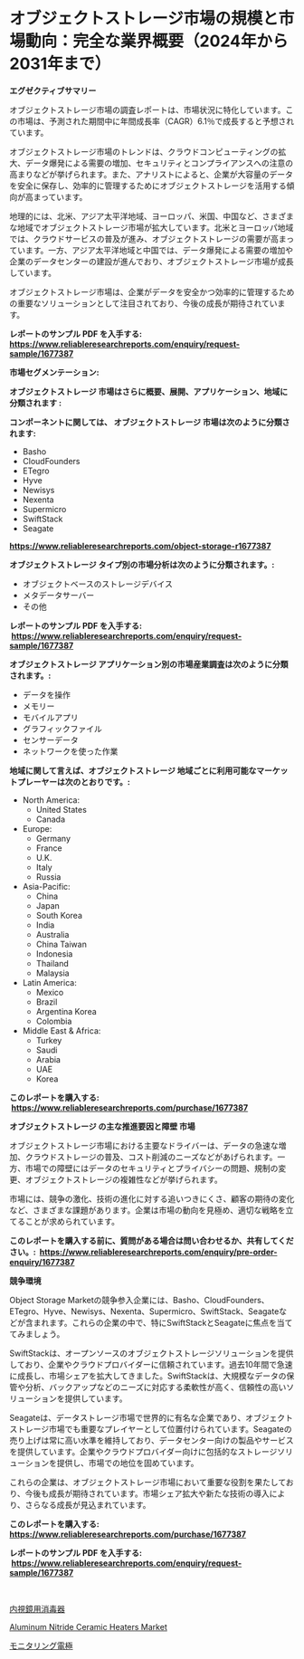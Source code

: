 <p><h1>オブジェクトストレージ市場の規模と市場動向：完全な業界概要（2024年から2031年まで）</h1></p><p><strong>エグゼクティブサマリー</strong></p>
<p><p>オブジェクトストレージ市場の調査レポートは、市場状況に特化しています。この市場は、予測された期間中に年間成長率（CAGR）6.1％で成長すると予想されています。</p><p>オブジェクトストレージ市場のトレンドは、クラウドコンピューティングの拡大、データ爆発による需要の増加、セキュリティとコンプライアンスへの注意の高まりなどが挙げられます。また、アナリストによると、企業が大容量のデータを安全に保存し、効率的に管理するためにオブジェクトストレージを活用する傾向が高まっています。</p><p>地理的には、北米、アジア太平洋地域、ヨーロッパ、米国、中国など、さまざまな地域でオブジェクトストレージ市場が拡大しています。北米とヨーロッパ地域では、クラウドサービスの普及が進み、オブジェクトストレージの需要が高まっています。一方、アジア太平洋地域と中国では、データ爆発による需要の増加や企業のデータセンターの建設が進んでおり、オブジェクトストレージ市場が成長しています。</p><p>オブジェクトストレージ市場は、企業がデータを安全かつ効率的に管理するための重要なソリューションとして注目されており、今後の成長が期待されています。</p></p>
<p><strong>レポートのサンプル PDF を入手する: <a href="https://www.reliableresearchreports.com/enquiry/request-sample/1677387">https://www.reliableresearchreports.com/enquiry/request-sample/1677387</a></strong></p>
<p><strong>市場セグメンテーション:</strong></p>
<p><strong> オブジェクトストレージ 市場はさらに概要、展開、アプリケーション、地域に分類されます :</strong></p>
<p><strong>コンポーネントに関しては、 オブジェクトストレージ 市場は次のように分類されます: &nbsp;</strong></p>
<p><ul><li>Basho</li><li>CloudFounders</li><li>ETegro</li><li>Hyve</li><li>Newisys</li><li>Nexenta</li><li>Supermicro</li><li>SwiftStack</li><li>Seagate</li></ul></p>
<p><strong><a href="https://www.reliableresearchreports.com/object-storage-r1677387">https://www.reliableresearchreports.com/object-storage-r1677387</a></strong></p>
<p><strong> オブジェクトストレージ タイプ別の市場分析は次のように分類されます。:</strong></p>
<p><ul><li>オブジェクトベースのストレージデバイス</li><li>メタデータサーバー</li><li>その他</li></ul></p>
<p><strong>レポートのサンプル PDF を入手する: &nbsp;<a href="https://www.reliableresearchreports.com/enquiry/request-sample/1677387">https://www.reliableresearchreports.com/enquiry/request-sample/1677387</a></strong></p>
<p><strong> オブジェクトストレージ アプリケーション別の市場産業調査は次のように分類されます。:</strong></p>
<p><ul><li>データを操作</li><li>メモリー</li><li>モバイルアプリ</li><li>グラフィックファイル</li><li>センサーデータ</li><li>ネットワークを使った作業</li></ul></p>
<p><strong>地域に関して言えば、オブジェクトストレージ 地域ごとに利用可能なマーケットプレーヤーは次のとおりです。:</strong></p>
<p><ul>
    <li>
        North America:
        <ul>
            <li>United States</li>
            <li>Canada</li>
        </ul>
    </li>
    <li>
        Europe:
        <ul>
            <li>Germany</li>
            <li>France</li>
            <li>U.K.</li>
            <li>Italy</li>
            <li>Russia</li>
        </ul>
    </li>
    <li>
        Asia-Pacific:
        <ul>
            <li>China</li>
            <li>Japan</li>
            <li>South Korea</li>
            <li>India</li>
            <li>Australia</li>
            <li>China Taiwan</li>
            <li>Indonesia</li>
            <li>Thailand</li>
            <li>Malaysia</li>
        </ul>
    </li>
    <li>
        Latin America:
        <ul>
            <li>Mexico</li>
            <li>Brazil</li>
            <li>Argentina Korea</li>
            <li>Colombia</li>
        </ul>
    </li>
    <li>
        Middle East & Africa:
        <ul>
            <li>Turkey</li>
            <li>Saudi</li>
            <li>Arabia</li>
            <li>UAE</li>
            <li>Korea</li>
        </ul>
    </li>
    </ul></p>
<p><strong>このレポートを購入する: &nbsp;<a href="https://www.reliableresearchreports.com/purchase/1677387">https://www.reliableresearchreports.com/purchase/1677387</a></strong></p>
<p><strong>オブジェクトストレージ の主な推進要因と障壁 市場</strong></p>
<p><p>オブジェクトストレージ市場における主要なドライバーは、データの急速な増加、クラウドストレージの普及、コスト削減のニーズなどがあげられます。一方、市場での障壁にはデータのセキュリティとプライバシーの問題、規制の変更、オブジェクトストレージの複雑性などが挙げられます。</p><p>市場には、競争の激化、技術の進化に対する追いつきにくさ、顧客の期待の変化など、さまざまな課題があります。企業は市場の動向を見極め、適切な戦略を立てることが求められています。</p></p>
<p><strong>このレポートを購入する前に、質問がある場合は問い合わせるか、共有してください。:&nbsp; <a href="https://www.reliableresearchreports.com/enquiry/pre-order-enquiry/1677387">https://www.reliableresearchreports.com/enquiry/pre-order-enquiry/1677387</a></strong></p>
<p><strong>競争環境</strong></p>
<p><p>Object Storage Marketの競争参入企業には、Basho、CloudFounders、ETegro、Hyve、Newisys、Nexenta、Supermicro、SwiftStack、Seagateなどが含まれます。これらの企業の中で、特にSwiftStackとSeagateに焦点を当ててみましょう。</p><p>SwiftStackは、オープンソースのオブジェクトストレージソリューションを提供しており、企業やクラウドプロバイダーに信頼されています。過去10年間で急速に成長し、市場シェアを拡大してきました。SwiftStackは、大規模なデータの保管や分析、バックアップなどのニーズに対応する柔軟性が高く、信頼性の高いソリューションを提供しています。</p><p>Seagateは、データストレージ市場で世界的に有名な企業であり、オブジェクトストレージ市場でも重要なプレイヤーとして位置付けられています。Seagateの売り上げは常に高い水準を維持しており、データセンター向けの製品やサービスを提供しています。企業やクラウドプロバイダー向けに包括的なストレージソリューションを提供し、市場での地位を固めています。</p><p>これらの企業は、オブジェクトストレージ市場において重要な役割を果たしており、今後も成長が期待されています。市場シェア拡大や新たな技術の導入により、さらなる成長が見込まれています。</p></p>
<p><strong>このレポートを購入する: &nbsp; <a href="https://www.reliableresearchreports.com/purchase/1677387">https://www.reliableresearchreports.com/purchase/1677387</a></strong></p>
<p><strong>レポートのサンプル PDF を入手する: &nbsp;<a href="https://www.reliableresearchreports.com/enquiry/request-sample/1677387">https://www.reliableresearchreports.com/enquiry/request-sample/1677387</a></strong><strong></strong></p>
<p>&nbsp;</p>
<p><p><a href="https://medium.com/@terrellconn2023/%E5%86%85%E8%A6%96%E9%8F%A1%E6%B4%97%E6%B5%84%E5%99%A8%E5%B8%82%E5%A0%B4-%E7%AB%B6%E4%BA%89%E5%88%86%E6%9E%90-%E5%B8%82%E5%A0%B4%E5%8B%95%E5%90%91-2031%E5%B9%B4%E3%81%BE%E3%81%A7%E3%81%AE%E4%BA%88%E6%B8%AC-2ac6c1d4b8d0">内視鏡用消毒器</a></p><p><a href="https://github.com/mbisetmhermsr/Market-Research-Report-List-2/blob/main/aluminum-nitride-ceramic-heaters-market.md">Aluminum Nitride Ceramic Heaters Market</a></p><p><a href="https://github.com/RodHoppe07/Market-Research-Report-List-1/blob/main/477958627224.md">モニタリング電極</a></p></p>